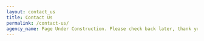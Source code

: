 ```yaml
---
layout: contact_us
title: Contact Us
permalink: /contact-us/
agency_name: Page Under Construction. Please check back later, thank you
---
```

